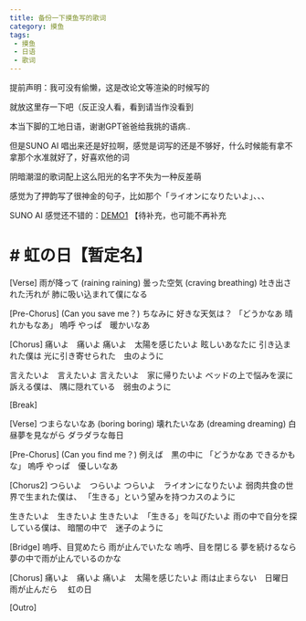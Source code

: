 ```yaml
---
title: 备份一下摸鱼写的歌词
category: 摸鱼
tags: 
 - 摸鱼
 - 日语
 - 歌词
---
```

提前声明：我可没有偷懒，这是改论文等渲染的时候写的

就放这里存一下吧（反正没人看，看到请当作没看到

本当下脚的工地日语，谢谢GPT爸爸给我挑的语病..

但是SUNO AI 唱出来还是好拉啊，感觉是词写的还是不够好，什么时候能有拿不拿那个水准就好了，好喜欢他的词

阴暗潮湿的歌词配上这么阳光的名字不失为一种反差萌

感觉为了押韵写了很神金的句子，比如那个「ライオンになりたいよ」、、、

SUNO AI 感觉还不错的：[DEMO1](https://suno.com/song/c7ce1f31-6a8a-43b9-a92a-548b7ce3f77c) 【待补充，也可能不再补充

# # 虹の日【暂定名】

[Verse]
雨が降って
(raining raining)
曇った空気
(craving breathing)
吐き出された汚れが
肺に吸い込まれて僕になる

[Pre-Chorus]
(Can you save me？)
ちなみに 好きな天気は？
「どうかなあ 晴れかもなあ」
嗚呼 やっぱ　暖かいなあ

[Chorus]
痛いよ　痛いよ
痛いよ　太陽を感じたいよ
眩しいあなたに 引き込まれた僕は
光に引き寄せられた　虫のように

言えたいよ　言えたいよ
言えたいよ　家に帰りたいよ
ベッドの上で悩みを涙に訴える僕は、
隅に隠れている　弱虫のように

[Break]

[Verse]
つまらないなあ
(boring boring)
壊れたいなあ
(dreaming dreaming)
白昼夢を見ながら
ダラダラな毎日

[Pre-Chorus]
(Can you find me？)
例えば　黒の中に
「どうかなあ できるかもな」
嗚呼 やっぱ　優しいなあ

[Chorus2]
つらいよ　つらいよ
つらいよ　ライオンになりたいよ
弱肉共食の世界で生まれた僕は、
「生きる」という望みを持つカスのように

生きたいよ　生きたいよ
生きたいよ　「生きる」を叫びたいよ
雨の中で自分を探している僕は、
暗闇の中で　迷子のように

[Bridge]
嗚呼、目覚めたら
雨が止んでいたな
嗚呼、目を閉じる
夢を続けるなら
夢の中で雨が止んでいるのかな

[Chorus]
痛いよ　痛いよ
痛いよ　太陽を感じたいよ
雨は止まらない　日曜日
雨が止んだら 　虹の日

[Outro]
